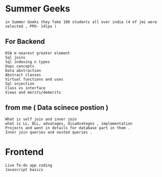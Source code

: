 # Summer Geeks 

    in Summer Geeks they Take 100 students all over india (4 of jmi were selected , PPO- 14lpa )

## For Backend

    DSA m nearest greater element 
    Sql joins
    Sql indexing n types
    Oops concepts
    Data abstraction
    Abstract classes
    Virtual functions and uses
    Sql injection
    Class vs interface
    Views and merits/demerits

## from me ( Data scinece postion )
    What is self join and inner join
    what is LL, DLL, advatages, disadvateges , implementation 
    Projects and went in details for database part in them .
    Inner join queries and nested queries .

# Frontend 

    Live To-do app coding 
    Javascript basics
